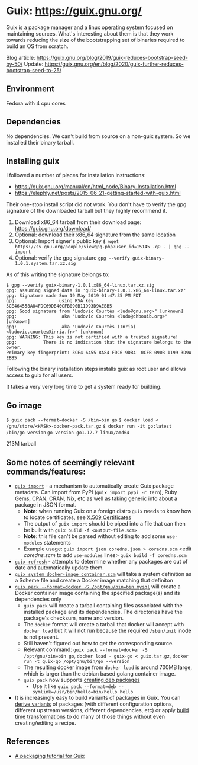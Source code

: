 # Guix: https://guix.gnu.org/

Guix is a package manager and a linux operating system focused on maintaining sources. What's interesting about them is that they work towards reducing the size of the bootstrapping set of binaries required to build an OS from scratch.

Blog article: https://guix.gnu.org/blog/2019/guix-reduces-bootstrap-seed-by-50/
Update: https://guix.gnu.org/en/blog/2020/guix-further-reduces-bootstrap-seed-to-25/

## Environment
Fedora with 4 cpu cores

## Dependencies
No dependencies. We can't build from source on a non-guix system. So we installed their binary tarball.

## Installing guix
I followed a number of places for installation instructions:

- https://guix.gnu.org/manual/en/html_node/Binary-Installation.html
- https://elephly.net/posts/2015-06-21-getting-started-with-guix.html

Their one-stop install script did not work. You don't have to verify the gpg signature of the downloaded tarball but they highly recommend it.

1. Download x86_64 tarball from their download page: https://guix.gnu.org/download/
2. Optional: download their x86_64 signature from the same location
3. Optional: Import signer's public key `$ wget https://sv.gnu.org/people/viewgpg.php?user_id=15145 -qO - | gpg --import -`
4. Optional: verify the gpg signature `gpg --verify guix-binary-1.0.1.system.tar.xz.sig`

As of this writing the signature belongs to:
```
$ gpg --verify guix-binary-1.0.1.x86_64-linux.tar.xz.sig
gpg: assuming signed data in 'guix-binary-1.0.1.x86_64-linux.tar.xz'
gpg: Signature made Sun 19 May 2019 01:47:35 PM PDT
gpg:                using RSA key 3CE464558A84FDC69DB40CFB090B11993D9AEBB5
gpg: Good signature from "Ludovic Courtès <ludo@gnu.org>" [unknown]
gpg:                 aka "Ludovic Courtès <ludo@chbouib.org>" [unknown]
gpg:                 aka "Ludovic Courtès (Inria) <ludovic.courtes@inria.fr>" [unknown]
gpg: WARNING: This key is not certified with a trusted signature!
gpg:          There is no indication that the signature belongs to the owner.
Primary key fingerprint: 3CE4 6455 8A84 FDC6 9DB4  0CFB 090B 1199 3D9A EBB5
```
Following the binary installation steps installs guix as root user and allows access to guix for all users.

It takes a very very long time to get a system ready for building.


## Go image

`$ guix pack --format=docker -S /bin=bin go`
`$ docker load < /gnu/store/<HASH>-docker-pack.tar.gz`
`$ docker run -it go:latest /bin/go version`
`go version go1.12.7 linux/amd64`

213M tarball


## Some notes of seemingly relevant commands/features:

* [`guix import`](https://guix.gnu.org/manual/en/html_node/Invoking-guix-import.html) - a mechanism to automatically create Guix package metadata. Can import from PyPI (`guix import pypi -r tern`), Ruby Gems, CPAN, CRAN, Nix, etc as well as taking generic info about a package in JSON format.
    * __Note__: when running Guix on a foreign distro `guix` needs to know how
      to locate certificates, see [X.509 Certificates](https://guix.gnu.org/manual/en/html_node/X_002e509-Certificates.html#X_002e509-Certificates)
    * The output of `guix import` should be piped into a file that can then be
      built with `guix build -f <output-file.scm>`
    * __Note__: this file can't be parsed without editing to add some
      `use-modules` statements
    * Example usage:
      `guix import json coredns.json > coredns.scm`
      <edit _coredns.scm_ to add `use-modules` lines>
      `guix build -f coredns.scm`
* [`guix refresh`](https://guix.gnu.org/manual/en/html_node/Invoking-guix-refresh.html) - attempts to determine whether any packages are out of date and automatically update them.
* [`guix system docker-image container.scm`](https://guix.gnu.org/manual/en/html_node/Invoking-guix-system.html) will take a system definition as a Scheme file and create a Docker image matching that definiton
* [`guix pack --format=docker -S /opt/gnu/bin=bin mysql`](https://guix.gnu.org/manual/en/html_node/Invoking-guix-pack.html) will create a Docker container image containing the specified package(s) and its dependencies only
    * `guix pack` will create a tarball containing files associated with the installed package and its dependencies. The directories have the package's checksum, name and version.
    * The `docker` format will create a tarball that docker will accept with `docker load` but it will not run because the required `/sbin/init` inode is not present.
    * Still haven't figured out how to get the corresponding source.
    * Relevant command: `guix pack --format=docker -S /opt/gnu/bin=bin go`, `docker load - guix-go < guix.tar.gz`, `docker run -t guix-go /opt/gnu/bin/go --version`
    * The resulting docker image from `docker load` is around 700MB large, which is larger than the debian based golang container image.
	* `guix pack` now supports [creating deb packages](https://git.savannah.gnu.org/cgit/guix.git/commit/?id=82daab42811a2e3c7684ebdf12af75ff0fa67b99)
	    * Use it like `guix pack --format=deb --symlink=/usr/bin/hello=bin/hello hello`
* It is increasingly easy to build variants of packages in Guix. You can [derive
   variants](http://guix.gnu.org/manual/en/html_node/Defining-Package-Variants.html)
  of packages (with different configuration options, different upstream
  versions, different dependencies, etc) or apply
  [build time transformations](http://guix.gnu.org/manual/en/html_node/Package-Transformation-Options.html)
  to do many of those things without even creating/editing a recipe.

## References

- [A packaging tutorial for Guix](https://guix.gnu.org/blog/2018/a-packaging-tutorial-for-guix/)
